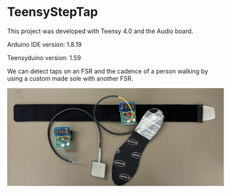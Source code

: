 # TeensyStepTap

This project was developed with Teensy 4.0 and the Audio board.

Arduino IDE version: 1.8.19

Teensyduino version: 1.59

We can detect taps on an FSR and the cadence of a person walking by using a custom made sole with another FSR.

![custom shield](photos/deviceV1.jpg "Custom shield for the Teensy 4.0 and sensors")
